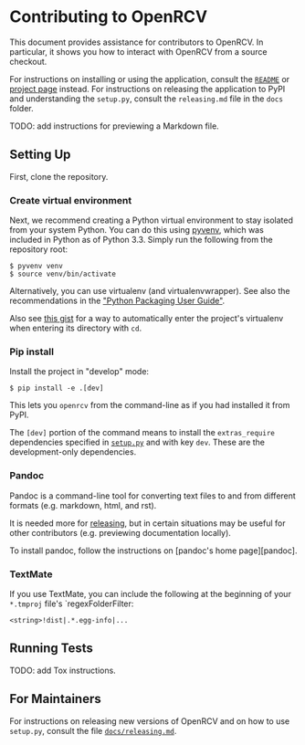 Contributing to OpenRCV
=======================

This document provides assistance for contributors to OpenRCV.  In
particular, it shows you how to interact with OpenRCV from a source
checkout.

For instructions on installing or using the application, consult the
[`README`](../README.md) or [project page][open-rcv] instead.
For instructions on releasing the application to PyPI and understanding
the `setup.py`, consult the `releasing.md` file in the `docs` folder.

TODO: add instructions for previewing a Markdown file.


Setting Up
----------

First, clone the repository.


### Create virtual environment

Next, we recommend creating a Python virtual environment to stay
isolated from your system Python.  You can do this using [pyvenv][venv],
which was included in Python as of Python 3.3.  Simply run the following
from the repository root:

    $ pyvenv venv
    $ source venv/bin/activate

Alternatively, you can use virtualenv (and virtualenvwrapper).  See
also the recommendations in the ["Python Packaging User Guide"][pug].

Also see [this gist][workon-gist] for a way to automatically enter
the project's virtualenv when entering its directory with `cd`.


### Pip install

Install the project in "develop" mode:

    $ pip install -e .[dev]

This lets you `openrcv` from the command-line as if you had installed
it from PyPI.

The `[dev]` portion of the command means to install the `extras_require`
dependencies specified in [`setup.py`](setup.py) and with key `dev`.
These are the development-only dependencies.

### Pandoc

Pandoc is a command-line tool for converting text files to and from
different formats (e.g. markdown, html, and rst).

It is needed more for [releasing][openrcv-releasing], but in certain
situations may be useful for other contributors (e.g. previewing
documentation locally).

To install pandoc, follow the instructions on [pandoc's home page][pandoc].


### TextMate

If you use TextMate, you can include the following at the beginning of
your `*.tmproj` file's `regexFolderFilter:

    <string>!dist|.*.egg-info|...


Running Tests
-------------

TODO: add Tox instructions.


For Maintainers
---------------

For instructions on releasing new versions of OpenRCV and on how to use
`setup.py`, consult the file [`docs/releasing.md`][openrcv-releasing].


[workon-gist]: https://gist.github.com/cjerdonek/7583644
[open-rcv]: https://github.com/cjerdonek/open-rcv
[openrcv-releasing]: releasing.md
[pug]: https://packaging.python.org/en/latest/tutorial.html
[venv]: https://docs.python.org/3/library/venv.html
